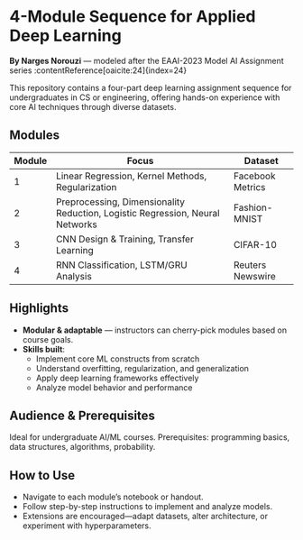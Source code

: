 # 4-Module Sequence for Applied Deep Learning

**By Narges Norouzi** — modeled after the EAAI-2023 Model AI Assignment series :contentReference[oaicite:24]{index=24}

This repository contains a four-part deep learning assignment sequence for undergraduates in CS or engineering, offering hands-on experience with core AI techniques through diverse datasets.

## Modules

| Module | Focus | Dataset |
|--------|-------|---------|
| 1 | Linear Regression, Kernel Methods, Regularization | Facebook Metrics |
| 2 | Preprocessing, Dimensionality Reduction, Logistic Regression, Neural Networks | Fashion-MNIST |
| 3 | CNN Design & Training, Transfer Learning | CIFAR-10 |
| 4 | RNN Classification, LSTM/GRU Analysis | Reuters Newswire |

## Highlights
- **Modular & adaptable** — instructors can cherry-pick modules based on course goals.
- **Skills built**:
  - Implement core ML constructs from scratch
  - Understand overfitting, regularization, and generalization
  - Apply deep learning frameworks effectively
  - Analyze model behavior and performance

## Audience & Prerequisites
Ideal for undergraduate AI/ML courses. Prerequisites: programming basics, data structures, algorithms, probability.

## How to Use
- Navigate to each module’s notebook or handout.
- Follow step-by-step instructions to implement and analyze models.
- Extensions are encouraged—adapt datasets, alter architecture, or experiment with hyperparameters.

